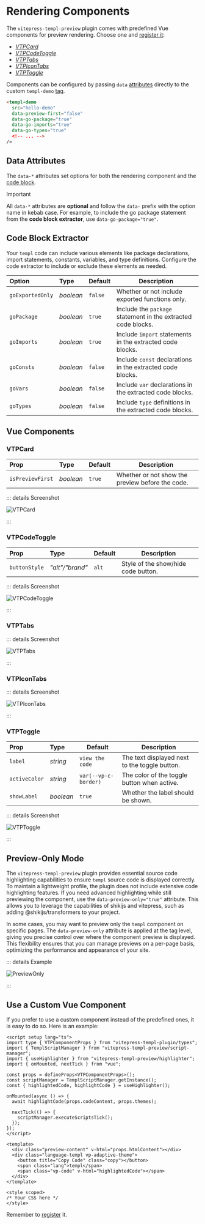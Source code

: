 # Rendering Components

The `vitepress-templ-preview` plugin comes with predefined Vue components for preview rendering. Choose one and [register it](/guide/getting-started.html#vitepress-configuration):

- [_VTPCard_](#vtpcard)
- [_VTPCodeToggle_](#vtpcodetoggle)
- [_VTPTabs_](#vtptabs)
- [_VTPIconTabs_](#vtpicontabs)
- [_VTPToggle_](#vtptoggle)

Components can be configured by passing `data` [attributes](#data-attributes) directly to the custom `templ-demo` [tag](/guide/getting-started.md#embed-in-the-markdown).

```html
<templ-demo
  src="hello-demo"
  data-preview-first="false"
  data-go-package="true"
  data-go-imports="true"
  data-go-types="true"
  <!-- ... -->
/>
```

## Data Attributes

The `data-*` attributes set options for both the rendering component and the [code block](#code-block-extractor).

> [!IMPORTANT]
> All `data-*` attributes are **optional** and follow the `data-` prefix with the option name in kebab case. For example, to include the go package statement from the **code block extractor**, use `data-go-package="true"`.

## Code Block Extractor

Your `templ` code can include various elements like package declarations, import statements, constants, variables, and type definitions. Configure the code extractor to include or exclude these elements as needed.

| Option           | Type      | Default | Description                                                   |
| :--------------- | :-------- | :------ | ------------------------------------------------------------- |
| `goExportedOnly` | _boolean_ | `false` | Whether or not include exported functions only.               |
| `goPackage`      | _boolean_ | `true`  | Include the `package` statement in the extracted code blocks. |
| `goImports`      | _boolean_ | `true`  | Include `import` statements in the extracted code blocks.     |
| `goConsts`       | _boolean_ | `false` | Include `const` declarations in the extracted code blocks.    |
| `goVars`         | _boolean_ | `false` | Include `var` declarations in the extracted code blocks.      |
| `goTypes`        | _boolean_ | `false` | Include `type` definitions in the extracted code blocks.      |

## Vue Components

### VTPCard

| Prop             | Type      | Default | Description                                      |
| :--------------- | :-------- | ------- | ------------------------------------------------ |
| `isPreviewFirst` | _boolean_ | `true`  | Whether or not show the preview before the code. |

::: details Screenshot

![VTPCard](/assets/screenshots/card.png)

:::

### VTPCodeToggle

| Prop          | Type            | Default | Description                         |
| :------------ | :-------------- | ------- | ----------------------------------- |
| `buttonStyle` | _"alt"/"brand"_ | `alt`   | Style of the show/hide code button. |

::: details Screenshot

![VTPCodeToggle](/assets/screenshots/code-toggle.gif)

:::

### VTPTabs

::: details Screenshot

![VTPTabs](/assets/screenshots/tabs.gif)

:::

### VTPIconTabs

::: details Screenshot

![VTPIconTabs](/assets/screenshots/icons-tab.gif)

:::

### VTPToggle

| Prop          | Type      | Default              | Description                                   |
| :------------ | :-------- | -------------------- | --------------------------------------------- |
| `label`       | _string_  | `view the code`      | The text displayed next to the toggle button. |
| `activeColor` | _string_  | `var(--vp-c-border)` | The color of the toggle button when active.   |
| `showLabel`   | _boolean_ | `true`               | Whether the label should be shown.            |

::: details Screenshot

![VTPToggle](/assets/screenshots/toggle.gif)

:::

## Preview-Only Mode

The `vitepress-templ-preview` plugin provides essential source code highlighting capabilities to ensure `templ` source code is displayed correctly. To maintain a lightweight profile, the plugin does not include extensive code highlighting features. If you need advanced highlighting while still previewing the component, use the `data-preview-only="true"` attribute. This allows you to leverage the capabilities of shikijs and vitepress, such as adding @shikijs/transformers to your project.

In some cases, you may want to preview only the `templ` component on specific pages. The `data-preview-only` attribute is applied at the tag level, giving you precise control over where the component preview is displayed. This flexibility ensures that you can manage previews on a per-page basis, optimizing the performance and appearance of your site.

::: details Example

![PreviewOnly](/assets/screenshots/preview-only.png)

:::

## Use a Custom Vue Component

If you prefer to use a custom component instead of the predefined ones, it is easy to do so. Here is an example:

```vue
<script setup lang="ts">
import type { VTPComponentProps } from "vitepress-templ-plugin/types";
import { TemplScriptManager } from "vitepress-templ-preview/script-manager";
import { useHighlighter } from "vitepress-templ-preview/highlighter";
import { onMounted, nextTick } from "vue";

const props = defineProps<VTPComponentProps>();
const scriptManager = TemplScriptManager.getInstance();
const { highlightedCode, highlightCode } = useHighlighter();

onMounted(async () => {
  await highlightCode(props.codeContent, props.themes);

  nextTick(() => {
    scriptManager.executeScriptsTick();
  });
});
</script>

<template>
  <div class="preview-content" v-html="props.htmlContent"></div>
  <div class="language-templ vp-adaptive-theme">
    <button title="Copy Code" class="copy"></button>
    <span class="lang">templ</span>
    <span class="vp-code" v-html="highlightedCode"></span>
  </div>
</template>

<style scoped>
/* Your CSS here */
</style>
```

Remember to [register](/guide/getting-started.html#vitepress-configuration) it.
